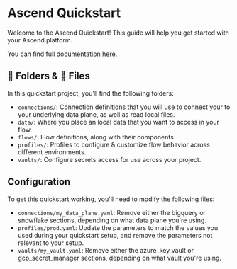 # Ascend Quickstart

Welcome to the Ascend Quickstart! This guide will help you get started with your Ascend platform.

You can find full [documentation here](https://docs.ascend.io/tutorials/quickstart/).


## 📁 Folders & 📑 Files

In this quickstart project, you'll find the following folders:
- `connections/`: Connection definitions that you will use to connect your to your underlying data plane, as well as read local files.
- `data/`: Where you place an local data that you want to access in your flow.
- `flows/`: Flow definitions, along with their components.
- `profiles/`: Profiles to configure & customize flow behavior across different environments.
- `vaults/`: Configure secrets access for use across your project.


## Configuration

To get this quickstart working, you'll need to modify the following files:
- `connections/my_data_plane.yaml`: Remove either the bigquery or snowflake sections, depending on what data plane you're using.
- `profiles/prod.yaml`: Update the parameters to match the values you used during your quickstart setup, and remove the parameters not relevant to your setup.
- `vaults/my_vault.yaml`: Remove either the azure_key_vault or gcp_secret_manager sections, depending on what vault you're using.